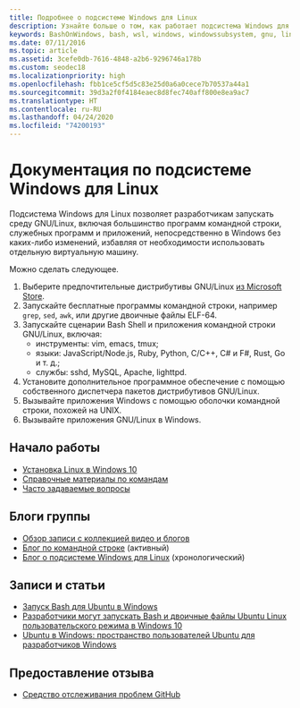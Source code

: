 ```yaml
---
title: Подробнее о подсистеме Windows для Linux
description: Узнайте больше о том, как работает подсистема Windows для Linux.
keywords: BashOnWindows, bash, wsl, windows, windowssubsystem, gnu, linux
ms.date: 07/11/2016
ms.topic: article
ms.assetid: 3cefe0db-7616-4848-a2b6-9296746a178b
ms.custom: seodec18
ms.localizationpriority: high
ms.openlocfilehash: fbb1ce5cf5d5c83e25d0a6a0cece7b70537a44a1
ms.sourcegitcommit: 39d3a2f0f4184eaec8d8fec740aff800e8ea9ac7
ms.translationtype: HT
ms.contentlocale: ru-RU
ms.lasthandoff: 04/24/2020
ms.locfileid: "74200193"
---
```

# <a name="windows-subsystem-for-linux-documentation"></a>Документация по подсистеме Windows для Linux

Подсистема Windows для Linux позволяет разработчикам запускать среду GNU/Linux, включая большинство программ командной строки, служебных программ и приложений, непосредственно в Windows без каких-либо изменений, избавляя от необходимости использовать отдельную виртуальную машину.  

Можно сделать следующее.

1. Выберите предпочтительные дистрибутивы GNU/Linux [из Microsoft Store](https://aka.ms/wslstore).
1. Запускайте бесплатные программы командной строки, например `grep`, `sed`, `awk`, или другие двоичные файлы ELF-64. 
1. Запускайте сценарии Bash Shell и приложения командной строки GNU/Linux, включая:  
    * инструменты: vim, emacs, tmux;
    * языки: JavaScript/Node.js, Ruby, Python, C/C++, C# и F#, Rust, Go и т. д.;
    * службы: sshd, MySQL, Apache, lighttpd.
1. Установите дополнительное программное обеспечение с помощью собственного диспетчера пакетов дистрибутивов GNU/Linux.
1. Вызывайте приложения Windows с помощью оболочки командной строки, похожей на UNIX.
1. Вызывайте приложения GNU/Linux в Windows.

## <a name="getting-started"></a>Начало работы

* [Установка Linux в Windows 10](install-win10.md)
* [Справочные материалы по командам](reference.md)
* [Часто задаваемые вопросы](faq.md)

## <a name="team-blogs"></a>Блоги группы
*  [Обзор записи с коллекцией видео и блогов](https://blogs.msdn.microsoft.com/commandline/learn-about-windows-console-and-windows-subsystem-for-linux-wsl/)
* [Блог по командной строке](https://blogs.msdn.microsoft.com/commandline/) (активный)
* [Блог о подсистеме Windows для Linux](https://blogs.msdn.microsoft.com/wsl/) (хронологический)

## <a name="posts--articles"></a>Записи и статьи
* [Запуск Bash для Ubuntu в Windows](https://blogs.windows.com/buildingapps/2016/03/30/run-bash-on-ubuntu-on-windows/)
* [Разработчики могут запускать Bash и двоичные файлы Ubuntu Linux пользовательского режима в Windows 10](https://www.hanselman.com/blog/DevelopersCanRunBashShellAndUsermodeUbuntuLinuxBinariesOnWindows10.aspx)
* [Ubuntu в Windows: пространство пользователей Ubuntu для разработчиков Windows](https://insights.ubuntu.com/2016/03/30/ubuntu-on-windows-the-ubuntu-userspace-for-windows-developers/) 

## <a name="provide-feedback"></a>Предоставление отзыва
* [Средство отслеживания проблем GitHub](https://github.com/Microsoft/BashOnWindows/issues)


